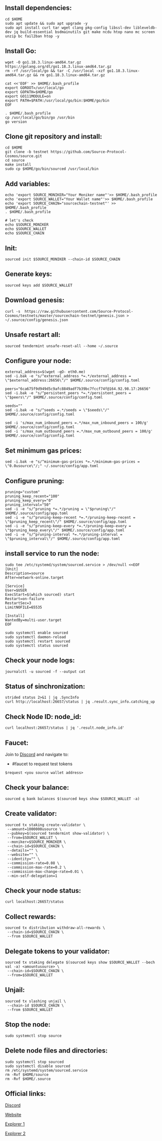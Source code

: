 ## Install dependencies:
```
cd $HOME
sudo apt update && sudo apt upgrade -y
sudo apt install curl tar wget clang pkg-config libssl-dev libleveldb-dev jq build-essential bsdmainutils git make ncdu htop nano mc screen unzip bc fail2ban htop -y
```

## Install Go:
```
wget -O go1.18.3.linux-amd64.tar.gz https://golang.org/dl/go1.18.3.linux-amd64.tar.gz
rm -rf /usr/local/go && tar -C /usr/local -xzf go1.18.3.linux-amd64.tar.gz && rm go1.18.3.linux-amd64.tar.gz

cat <<'EOF' >> $HOME/.bash_profile
export GOROOT=/usr/local/go
export GOPATH=$HOME/go
export GO111MODULE=on
export PATH=$PATH:/usr/local/go/bin:$HOME/go/bin
EOF

. $HOME/.bash_profile
cp /usr/local/go/bin/go /usr/bin
go version
```

## Clone git repository and install:
```
cd $HOME
git clone -b testnet https://github.com/Source-Protocol-Cosmos/source.git
cd source
make install
sudo cp $HOME/go/bin/sourced /usr/local/bin
```
## Add variables:
```
echo 'export SOURCE_MONIKER="Your Moniker name"'>> $HOME/.bash_profile
echo 'export SOURCE_WALLET="Your Wallet name"'>> $HOME/.bash_profile
echo 'export SOURCE_CHAIN="sourcechain-testnet"' >> $HOME/.bash_profile
. $HOME/.bash_profile

# let's check
echo $SOURCE_MONIKER
echo $SOURCE_WALLET
echo $SOURCE_CHAIN
```

## Init:
```
sourced init $SOURCE_MONIKER --chain-id $SOURCE_CHAIN
```
## Generate keys:
```
sourced keys add $SOURCE_WALLET
```
## Download genesis:
```
curl -s  https://raw.githubusercontent.com/Source-Protocol-Cosmos/testnets/master/sourcechain-testnet/genesis.json > ~/.source/config/genesis.json
```

## Unsafe restart all:
```
sourced tendermint unsafe-reset-all --home ~/.source
```

## Configure your node:
```
external_address=$(wget -qO- eth0.me) 
sed -i.bak -e "s/^external_address *=.*/external_address = \"$external_address:26656\"/" $HOME/.source/config/config.toml

peers="6ca675f9d949d5c9afc8849adf7b39bc7fccf74f@164.92.98.17:26656"
sed -i.bak -e "s/^persistent_peers *=.*/persistent_peers = \"$peers\"/" $HOME/.source/config/config.toml

seeds=""
sed -i.bak -e "s/^seeds =.*/seeds = \"$seeds\"/" $HOME/.source/config/config.toml

sed -i 's/max_num_inbound_peers =.*/max_num_inbound_peers = 100/g' $HOME/.source/config/config.toml
sed -i 's/max_num_outbound_peers =.*/max_num_outbound_peers = 100/g' $HOME/.source/config/config.toml
```

## Set minimum gas prices:
```
sed -i.bak -e "s/^minimum-gas-prices *=.*/minimum-gas-prices = \"0.0usource\"/;" ~/.source/config/app.toml
```
## Configure pruning:
```
pruning="custom"
pruning_keep_recent="100"
pruning_keep_every="0"
pruning_interval="50"
sed -i -e "s/^pruning *=.*/pruning = \"$pruning\"/" $HOME/.source/config/app.toml
sed -i -e "s/^pruning-keep-recent *=.*/pruning-keep-recent = \"$pruning_keep_recent\"/" $HOME/.source/config/app.toml
sed -i -e "s/^pruning-keep-every *=.*/pruning-keep-every = \"$pruning_keep_every\"/" $HOME/.source/config/app.toml
sed -i -e "s/^pruning-interval *=.*/pruning-interval = \"$pruning_interval\"/" $HOME/.source/config/app.toml
```
## install service to run the node:
```
sudo tee /etc/systemd/system/sourced.service > /dev/null <<EOF
[Unit]
Description=source
After=network-online.target

[Service]
User=$USER
ExecStart=$(which sourced) start
Restart=on-failure
RestartSec=3
LimitNOFILE=65535

[Install]
WantedBy=multi-user.target
EOF

sudo systemctl enable sourced
sudo systemctl daemon-reload
sudo systemctl restart sourced
sudo systemctl status sourced
```

## Check your node logs:
```
journalctl -u sourced -f --output cat
```
## Status of sinchronization:
```
strided status 2>&1 | jq .SyncInfo
curl http://localhost:26657/status | jq .result.sync_info.catching_up
```
## Check Node ID: node_id:
```
curl localhost:26657/status | jq '.result.node_info.id'
```
## Faucet:
Join to [Discord](https://discord.gg/bE2jcbSa) and navigate to:

* #faucet to request test tokens
```
$request <you source wallet address>
```
## Сheck your balance:
```
sourced q bank balances $(sourced keys show $SOURCE_WALLET -a)
```
## Create validator:
```
sourced tx staking create-validator \
 --amount=1000000usource \
 --pubkey=$(sourced tendermint show-validator) \
 --from=$SOURCE_WALLET \
 --moniker=$SOURCE_MONIKER \
 --chain-id=$SOURCE_CHAIN \
 --details="" \
 --website="" \
 --identity="" \
 --commission-rate=0.08 \
 --commission-max-rate=0.2 \
 --commission-max-change-rate=0.01 \
 --min-self-delegation=1
```

## Check your node status:
```
curl localhost:26657/status
```
## Collect rewards:
```
sourced tx distribution withdraw-all-rewards \
 --chain-id=$SOURCE_CHAIN \
 --from $SOURCE_WALLET
```
## Delegate tokens to your validator:
```
sourced tx staking delegate $(sourced keys show $SOURCE_WALLET --bech val -a) <amountusource> \
 --chain-id=$SOURCE_CHAIN \
 --from=$SOURCE_WALLET
```

## Unjail:
```
sourced tx slashing unjail \
 --chain-id $SOURCE_CHAIN \
 --from $SOURCE_WALLET 
```
## Stop the node:
```
sudo systemctl stop source
```
## Delete node files and directories:
```
sudo systemctl stop sourced
sudo systemctl disable sourced
rm /etc/systemd/system/sourced.service
rm -Rvf $HOME/source
rm -Rvf $HOME/.source
```
## Official links:
  
[Discord](https://discord.gg/bE2jcbSa)

[Website](https://www.sourceprotocol.io)

[Explorer 1](https://explorer.testnet.sourceprotocol.io/source/staking)

[Explorer 2](https://exp.nodeist.net/Source/staking)
